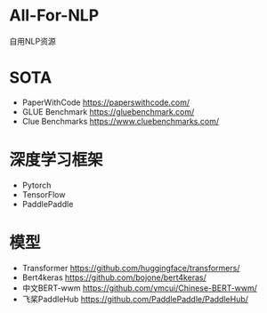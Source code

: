 # All-For-NLP
自用NLP资源

# SOTA
- PaperWithCode https://paperswithcode.com/
- GLUE Benchmark https://gluebenchmark.com/
- Clue Benchmarks https://www.cluebenchmarks.com/

# 深度学习框架
- Pytorch
- TensorFlow
- PaddlePaddle

# 模型
- Transformer https://github.com/huggingface/transformers/
- Bert4keras https://github.com/bojone/bert4keras/
- 中文BERT-wwm https://github.com/ymcui/Chinese-BERT-wwm/
- 飞桨PaddleHub https://github.com/PaddlePaddle/PaddleHub/
